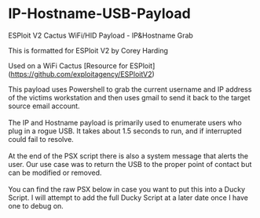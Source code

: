 # IP-Hostname-USB-Payload
ESPloit V2 Cactus WiFi/HID Payload - IP&Hostname Grab

This is formatted for ESPloit V2 by Corey Harding

Used on a WiFi Cactus
[Resource for ESPloit] (https://github.com/exploitagency/ESPloitV2)


This payload uses Powershell to grab the current username and IP address of the victims workstation and then uses gmail to send it back to the target source email account.
</br></br>
The IP and Hostname payload is primarily used to enumerate users who plug in a rogue USB. It takes about 1.5 seconds to run, and if interrupted could fail to resolve.
</br></br>
At the end of the PSX script there is also a system message that alerts the user. Our use case was to return the USB to the proper point of contact but can be modified or removed.
</br></br>
You can find the raw PSX below in case you want to put this into a Ducky Script. I will attempt to add the full Ducky Script at a later date once I have one to debug on. 

